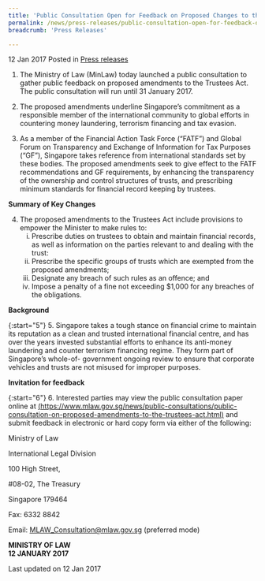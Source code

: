 ```yaml
---
title: 'Public Consultation Open for Feedback on Proposed Changes to the Trustees Act'
permalink: /news/press-releases/public-consultation-open-for-feedback-on-proposed-changes-to-the/
breadcrumb: 'Press Releases'

---
```



12 Jan 2017 Posted in [Press releases](/news/press-releases)


1. The Ministry of Law (MinLaw) today launched a public consultation to gather public feedback on proposed amendments to the Trustees Act. The public consultation will run until 31 January 2017.


2. The proposed amendments underline Singapore’s commitment as a responsible member of the international community to global efforts in countering money laundering, terrorism financing and tax evasion.


3. As a member of the Financial Action Task Force (“FATF”) and Global Forum on Transparency and Exchange of Information for Tax Purposes (“GF”), Singapore takes reference from international standards set by these bodies. The proposed amendments seek to give effect to the FATF recommendations and GF requirements, by enhancing the transparency of the ownership and control structures of trusts, and prescribing minimum standards for financial record keeping by trustees.


**Summary of Key Changes**

<ol start="4">
<li>The proposed amendments to the Trustees Act include provisions to empower the Minister to make rules to:

<ol style="list-style-type: lower-roman;">
<li>Prescribe duties on trustees to obtain and maintain financial records, as well as information on the parties relevant to and dealing with the trust:</li>
<li>Prescribe the specific groups of trusts which are exempted from the proposed amendments;</li>
<li>Designate any breach of such rules as an offence; and</li>
<li>Impose a penalty of a fine not exceeding $1,000 for any breaches of the obligations.</li>
</ol>
</li>
</ol>

**Background**

{:start="5"}
5. Singapore takes a tough stance on financial crime to maintain its reputation as a clean and trusted international financial centre, and has over the years invested substantial efforts to enhance its anti-money laundering and counter terrorism financing regime. They form part of Singapore’s whole-of- government ongoing review to ensure that corporate vehicles and trusts are not misused for improper purposes.


**Invitation for feedback**

{:start="6"}
6. Interested parties may view the public consultation paper online at [(https://www.mlaw.gov.sg/news/public-consultations/public-consultation-on-proposed-amendments-to-the-trustees-act.html)](/news/public-consultations/public-consultation-on-proposed-amendments-to-the-trustees-act) and submit feedback in electronic or hard copy form via either of the following:


<p class="address-centered">Ministry of Law</p>  
<p class="address-centered">International Legal Division</p>  
<p class="address-centered">100 High Street,</p>  
<p class="address-centered">#08-02, The Treasury</p>  
<p class="address-centered">Singapore 179464</p>  
<p class="address-centered">Fax: 6332 8842</p>  
<p class="address-centered">Email: <a href="mailto:MLAW_Consultation@mlaw.gov.sg">MLAW_Consultation@mlaw.gov.sg</a> (preferred mode)</p>

**MINISTRY OF LAW**  
**12 JANUARY 2017**

<p class="right-side-updated">Last updated on 12 Jan 2017</p>

